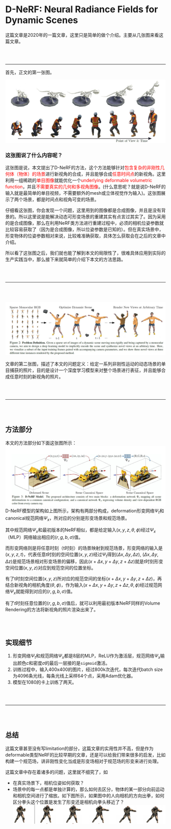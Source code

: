 # D-NeRF: Neural Radiance Fields for Dynamic Scenes

这篇文章是2020年的一篇文章，这里只是简单的做个介绍。主要从几张图来看这篇文章。

<br><br>
*** 

首先，正文的第一张图。

![f1-abstract](./images/f1-abstract.JPG)

### **这张图说了什么内容呢？**

这张图是说，本文提出了D-NeRF的方法，这个方法能够针对<font color='red'>包含复杂的非刚性几何体（物体）的场景</font>进行新视角的合成，并且能够合成<font color='red'>任意时间点</font>的新视角。这里利用一组稀疏的<font color='red'>单目图像</font>就能优化一个<font color='red'>underlying deformable volumetric function</font>，并且<font color='red'>不需要真实的几何和多视角图像</font>。(什么意思呢？就是说D-NeRF的输入就是最简单的单目视频，不需要额外的mesh或立体视觉作为输入)。这张图展示了两个场景，都是时间点和视角可变的场景。

仔细看这张图，你会发现一个问题，这里用到的图像都是合成图像，并且是没有背景的。所以这里说是能解决动态可形变场景的重建其实有点言过其实了。因为采用的是合成图像，那么在利用NeRF类方法进行重建过程中，必须的相机位姿参数就比较容易获取了（因为是合成图像，所以位姿参数是已知的）。但在真实场景中，形变物体的位姿参数相对来说，比较难准确获取，具体怎么获取会在之后的文章中介绍。

所以看了这张图之后，我们就也能了解到本文的局限性了，很难具体应用到实际的生产实践当中，那么接下来就简单的介绍下本文的方法思路。


<br><br>
***
<br><br>

![f2-problem-definition](./images/f2-problem-definition.JPG)

文章的第二张图，描述了本文的问题定义：给定一系列非刚性运动的动态场景的单目捕获的照片，目的是设计一个深度学习模型来对整个场景进行表征，并且能够合成任意时刻的新视角的照片。


<br><br>
***
<br><br>

## 方法部分

本文的方法部分如下面这张图所示：
![f3-arch.JPG](./images/f3-arch.JPG)
<br>
D-NeRF模型的架构如上图所示，架构有两部分构成，deformation形变网络$\Psi_t$和canonical规范网络$\Psi_x$，所对应的分别是形变场景和规范场景。

其中规范网络$\Psi_x$和最初版本的NeRF相似，都是给定输入$(x,y,z,\theta,\phi)$经过$\Psi_x$（MLP）网络输出相应的$(r,g,b,\sigma)$值。

而形变网络则是将任意时刻（t时刻）的场景映射到规范场景，形变网络的输入是$(x,y,z,t)$，代表任意$t$时刻的空间位置$(x,y,z)$经过$\Psi_t$得到$(\Delta{x}, \Delta{y}, \Delta{z})$, $(\Delta{x}, \Delta{y}, \Delta{z})$是规范场景相对形变场景的偏移，因此$(x+\Delta{x}, y+\Delta{y}, z+\Delta{z})$就是$t$时刻形变空间位置$(x,y,z)$对应到规范空间的位置坐标。

有了t时刻空间位置$(x,y,z)$所对应的规范空间的坐标$(x+\Delta{x}, y+\Delta{y}, z+\Delta{z})$，再结合新视角的相机角度$(\theta, \phi)$，作为输入$(x+\Delta{x}, y+\Delta{y}, z+\Delta{z}, \theta, \phi)$经过规范网络$\Psi_x$就能得到对应的$(r,g,b,\sigma)$值。

有了$t$时刻任意位置的$(r,g,b,\sigma)$值后，就可以利用最初版本NeRF同样的Volume Rendering的方法将新视角的照片渲染出来了。



<br><br>

## 实现细节

1. 形变网络$\Psi_t$和规范网络$\Psi_x$都是8层的MLP，ReLU作为激活层，规范网络$\Psi_x$输出颜色$c$和密度$\sigma$的最后一层接的是`sigmoid`激活。
2. 训练过程中，输入400x400的图片，经过800k次迭代，每次迭代batch size为4096条光线，每条光线上采样64个点，采用Adam优化器。
3. 模型在1080的卡上训练了两天。


<br><br>
***
<br><br>

## 总结
这篇文章甚至没有写limitation的部分，这篇文章的实用性并不高，但是作为deformable类型NeRF的比较早期的文章，还是可以给我们带来很多的启发，比如构建一个规范场，讲非刚性变化当成是形变场相对于规范场的形变来进行处理。

这篇文章中存在着诸多的问题，这里就不细究了，如
* 在真实场景下，相机位姿如何获取？
* 场景中的每一点都是单独计算的，那么如何去区分，物体的某一部分向前运动和相机空间进行了缩放。如下图所示，如果图中的人向相机的方向出拳，如何区分拳头这个位置是发生了形变还是相机向拳头移近了？
![f4-limitation](./images/f4-limitation.JPG)